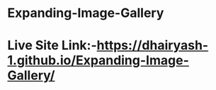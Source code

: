 # Expanding-Image-Gallery


 # Live Site Link:-https://dhairyash-1.github.io/Expanding-Image-Gallery/
